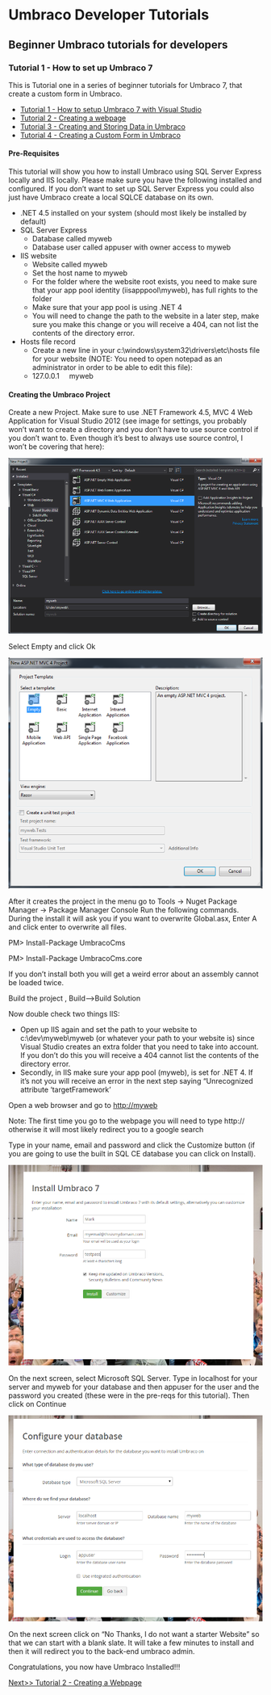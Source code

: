 # Umbraco Developer Tutorials

## Beginner Umbraco tutorials for developers

### Tutorial 1 - How to set up Umbraco 7
This is Tutorial one in a series of beginner tutorials for Umbraco 7, that create a custom form
in Umbraco.

*   [Tutorial 1 - How to setup Umbraco 7 with Visual Studio](Tutorial-1-Umbraco7-Setup.md)
*   [Tutorial 2 - Creating a webpage](Tutorial-2-Creating-a-Webpage.md)
*   [Tutorial 3 - Creating and Storing Data in Umbraco](Tutorial-3-Storing-Data-in-Umbraco.md)
*   [Tutorial 4 - Creating a Custom Form in Umbraco](Tutorial-4-Creating-a-Custom-Form.md)

#### Pre-Requisites

This tutorial will show you how to install Umbraco using SQL Server Express locally and IIS locally.
Please make sure you have the following installed and configured.  If you don’t want to set up SQL Server Express
you could also just have Umbraco create a local SQLCE database on its own.

*   .NET 4.5 installed on your system (should most likely be installed by default)
*   SQL Server Express
    *   Database called myweb
    *   Database user called appuser with owner access to myweb
*   IIS website
    *   Website called myweb
    *   Set the host name to myweb
    *   For the folder where the website root exists, you need to make sure that your app pool identity (iisapppool\myweb), has full rights to the folder
    *   Make sure that your app pool is using .NET 4
    *   You will need to change the path to the website in a later step, make sure you make this change or you will receive a 404, can not list the contents of the directory error.
*   Hosts file record
    *   Create a new line in your c:\windows\system32\drivers\etc\hosts file for your website (NOTE: You need to open notepad as an administrator in order to be able to edit this file):
    *   127.0.0.1 &nbsp;&nbsp;&nbsp; myweb

#### Creating the Umbraco Project

Create a new Project.  Make sure to use .NET Framework 4.5, MVC 4 Web Application for
Visual Studio 2012 (see image for settings, you probably won’t want to create a
directory and you don’t have to use source control if you don’t want to.
Even though it’s best to always use source control, I won’t be covering that here):

![](images/image23.png)

Select Empty and click Ok

![](images/image12.png)

After it creates the project in the menu go to Tools → Nuget Package Manager → Package
Manager Console Run the following commands.  During the install it will ask you if you
want to overwrite Global.asx, Enter A and click enter to overwrite all files.

  PM> Install-Package UmbracoCms

  PM> Install-Package UmbracoCms.core

If you don’t install both you will get a weird error about an assembly cannot be loaded twice.

Build the project , Build-->Build Solution

Now double check two things IIS:

*   Open up IIS again and set the path to your website to c:\dev\myweb\myweb (or whatever your path to your website is) since Visual Studio creates an extra folder that you need to take into account.  If you don’t do this you will receive a 404 cannot list the contents of the directory error.
*   Secondly, in IIS make sure your app pool (myweb), is set for .NET 4.  If it’s not you will receive an error in the next step saying “Unrecognized attribute ‘targetFramework’

Open a web browser and go to [http://myweb](http://myweb)

Note: The first time you go to the webpage you will need to type http:// otherwise it will
most likely redirect you to a google search

Type in your name, email and password and click the Customize button (if you are going to
use the built in SQL CE database you can click on Install).

![](images/image00.png)

On the next screen, select Microsoft SQL Server.  Type in localhost for your server and myweb
for your database and then appuser for the user and the password you created (these were in
the pre-reqs for this tutorial). Then click on Continue

![](images/image01.png)

On the next screen click on “No Thanks, I do not want a starter Website” so that we can start with a blank slate.
It will take a few minutes to install and then it will redirect you to the back-end umbraco admin.

Congratulations, you now have Umbraco Installed!!!

[Next>> Tutorial 2 - Creating a Webpage](Tutorial-2-Creating-a-Webpage.md)
